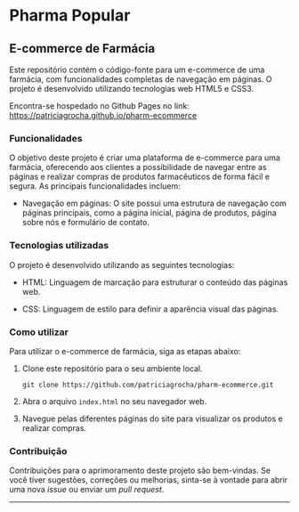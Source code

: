 # Pharma Popular

## E-commerce de Farmácia

Este repositório contém o código-fonte para um e-commerce de uma farmácia, com funcionalidades completas de navegação em páginas. O projeto é desenvolvido utilizando
tecnologias web HTML5 e CSS3.

Encontra-se hospedado no Github Pages no link:  https://patriciagrocha.github.io/pharm-ecommerce

### Funcionalidades

O objetivo deste projeto é criar uma plataforma de e-commerce para uma farmácia, oferecendo aos clientes a possibilidade de navegar entre as páginas e realizar compras
de produtos farmacêuticos de forma fácil e segura. As principais funcionalidades incluem:

- Navegação em páginas: O site possui uma estrutura de navegação com páginas principais, como a página inicial, página de produtos, página sobre nós e formulário de contato.

### Tecnologias utilizadas

O projeto é desenvolvido utilizando as seguintes tecnologias:

- HTML: Linguagem de marcação para estruturar o conteúdo das páginas web.

- CSS: Linguagem de estilo para definir a aparência visual das páginas.

### Como utilizar

Para utilizar o e-commerce de farmácia, siga as etapas abaixo:

1. Clone este repositório para o seu ambiente local.
   ```
   git clone https://github.com/patriciagrocha/pharm-ecommerce.git
   ```

2. Abra o arquivo `index.html` no seu navegador web.

3. Navegue pelas diferentes páginas do site para visualizar os produtos e realizar compras.


### Contribuição

Contribuições para o aprimoramento deste projeto são bem-vindas. Se você tiver sugestões, correções ou melhorias, sinta-se à vontade para abrir uma nova _issue_ ou enviar um _pull request_.


---

